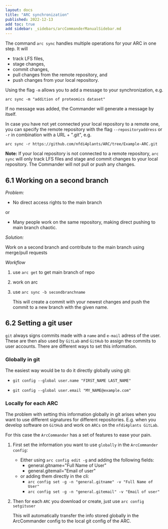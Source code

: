```yaml
---
layout: docs
title: "ARC synchronization"
published: 2022-12-13
add toc: true
add sidebar: _sidebars/arcCommanderManualSidebar.md
---
```


The command `arc sync` handles multiple operations for your ARC in one step. It will
- track LFS files,
- stage changes,
- commit changes,
- pull changes from the remote repository, and 
- push changes from your local repository. 

Using the flag `-m` allows you to add a message to your synchronization, e.g.

```
arc sync -m "addition of proteomics dataset"
```
If no message was added, the Commander will generate a message by itself. 

In case you have not yet connected your local repository to a remote one, you can specify the remote repository with the flag `--repositoryaddress` or `-r` in combination with a URL + ".git", e.g.

```
arc sync -r https://github.com/nfdi4plants/ARC/tree/Example-ARC.git
``` 

**Note:** If your local repository is not connected to a remote repository, `arc sync` will only track LFS files and stage and commit changes to your local repository. The Commander will not pull or push any changes.


## 6.1 Working on a second branch

*Problem:* 

- No direct access rights to the main branch

 or 
- Many people work on the same repository, making direct pushing to main branch chaotic.

*Solution:* 

Work on a second branch and contribute to the main branch using merge/pull requests

*Workflow*
 1. use `arc get` to get main branch of repo
 2. work on arc
 3. use `arc sync -b secondbranchname`

    This will create a commit with your newest changes and push the commit to a new branch with the given name.

## 6.2 Setting a git user

`git` always signs commits made with a `name` and `e-mail` adress of the user. These are then also used by `GitLab` and `GitHub` to assign the commits to user accounts. There are different ways to set this information.

### Globally in git

The easiest way would be to do it directly globally using git:

- `git config --global user.name "FIRST_NAME LAST_NAME"`

- `git config --global user.email "MY_NAME@example.com"`

### Locally for each ARC

The problem with setting this information globally in git arises when you want to use different signatures for different repositories. E.g. when you develop software on `GitHub` and work on `ARCs` on the `nfdi4plants GitLab`.

For this case the `ArcCommander` has a set of features to ease your pain.

1. First set the information you want to use `globally` in the `ArcCommander config`: 
   - Either using `arc config edit -g` and adding the following fields: 
      - general.gitname="Full Name of User"
      - general.gitemail="Email of user"
   - or adding them directly in the cli:
      - `arc config set -g -n "general.gitname" -v "Full Name of User"`
      - `arc config set -g -n "general.gitemail" -v "Email of user"`
2. Then for each `ARC` you download or create, just use `arc config setgituser`

   This will automatically transfer the info stored globally in the ArcCommander config to the local git config of the ARC.